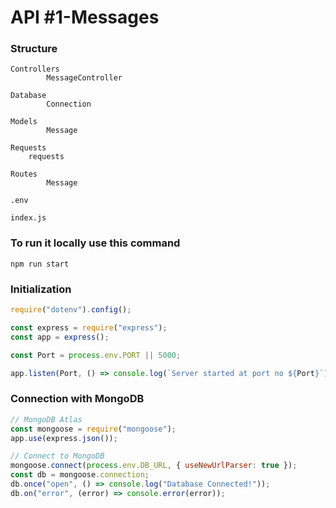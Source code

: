 # API #1-Messages

### Structure

```
Controllers
        MessageController

Database
        Connection

Models
        Message

Requests
	requests

Routes
        Message

.env

index.js
```

### To run it locally use this command

```
npm run start
```

### Initialization

```js
require("dotenv").config();

const express = require("express");
const app = express();

const Port = process.env.PORT || 5000;

app.listen(Port, () => console.log(`Server started at port no ${Port}`));
```

### Connection with MongoDB

```js
// MongoDB Atlas
const mongoose = require("mongoose");
app.use(express.json());

// Connect to MongoDB
mongoose.connect(process.env.DB_URL, { useNewUrlParser: true });
const db = mongoose.connection;
db.once("open", () => console.log("Database Connected!"));
db.on("error", (error) => console.error(error));
```
